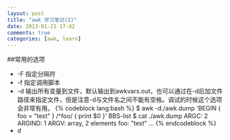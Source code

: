 ```yaml
---
layout: post
title: "awk 学习笔记(2)"
date: 2013-01-21 17:42
comments: true
categories: [awk, learn]
---
```


##常用的选项
* -F 指定分隔符
* -f 指定调用脚本
* -d 输出所有变量到文件，默认输出到awkvars.out，也可以通过在-d后加文件路径来指定文件，但是注意-d与文件名之间不能有空格。调试的时候这个选项会非常有用。
{% codeblock lang:bash %}
$ awk -d./awk.dump 'BEGIN { foo = "test" } /^foo/ { print $0 }' BBS-list
$ cat ./awk.dump
ARGC: 2
ARGIND: 1
ARGV: array, 2 elements
foo: "test"
...
{% endcodeblock %}
* d